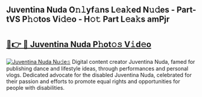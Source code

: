 ## Juventina Nuda O𝚗𝚕yf𝚊ns L𝚎a𝚔ed N𝚞𝚍es - Part-tVS P𝚑𝚘tos Vi𝚍𝚎o - H𝚘𝚝 Part L𝚎a𝚔s amPjr

# <h2><a href="http://kf3ri48.oniu.top/?m=Juventina+Nuda">🔗👉 🔴 Juventina Nuda P𝚑ot𝚘𝚜 V𝚒d𝚎o</a></h2>

[![Juventina Nuda Nu𝚍e𝚜](https://i.imgur.com/0qMVB7G.gif)](http://kf3ri48.oniu.top/?m=Juventina+Nuda)
Digital content creator Juventina Nuda, famed for publishing dance and lifestyle ideas, through performances and personal vlogs. Dedicated advocate for the disabled Juventina Nuda, celebrated for their passion and efforts to promote equal rights and opportunities for people with disabilities.  
